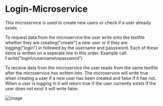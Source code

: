 # Login-Microservice

This microservice is used to create new users or check if a user already exists. 

To request data from the microservice the user write onto the textfile whether they are creating("create") a new user or if they are logging("login") in followed by the username and passsword. Each of these items is written on a seperate line in this order.
Example call: f.write("login\nusername\npassword")

To recieve data from the microservice the user reads from the same textfile after the microservice has written into. The microservice will write true when creating a user if a new user has been created and false if it has not. When a user is logging in it will return true if the user currently exists if the user does not exist it will write false.

![image](https://user-images.githubusercontent.com/91388662/198897425-05449c18-47a1-4c9a-87ad-edbca49de582.png)
